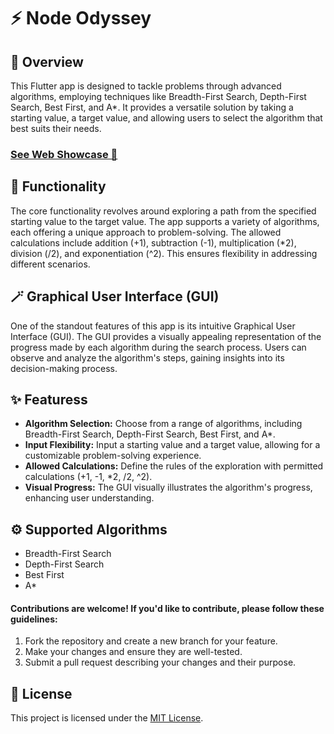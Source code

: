 # ⚡ Node Odyssey

## 🌟 Overview

This Flutter app is designed to tackle problems through advanced algorithms, employing techniques like Breadth-First Search, Depth-First Search, Best First, and A\*. It provides a versatile solution by taking a starting value, a target value, and allowing users to select the algorithm that best suits their needs.

### [See Web Showcase 🎉](https://tonygnk.github.io/Node-Odyssey/)

## 📄 Functionality

The core functionality revolves around exploring a path from the specified starting value to the target value. The app supports a variety of algorithms, each offering a unique approach to problem-solving. The allowed calculations include addition (+1), subtraction (-1), multiplication (\*2), division (/2), and exponentiation (^2). This ensures flexibility in addressing different scenarios.

## 🪄 Graphical User Interface (GUI)

One of the standout features of this app is its intuitive Graphical User Interface (GUI). The GUI provides a visually appealing representation of the progress made by each algorithm during the search process. Users can observe and analyze the algorithm's steps, gaining insights into its decision-making process.

## ✨ Featuress

-   **Algorithm Selection:** Choose from a range of algorithms, including Breadth-First Search, Depth-First Search, Best First, and A\*.
-   **Input Flexibility:** Input a starting value and a target value, allowing for a customizable problem-solving experience.
-   **Allowed Calculations:** Define the rules of the exploration with permitted calculations (+1, -1, \*2, /2, ^2).
-   **Visual Progress:** The GUI visually illustrates the algorithm's progress, enhancing user understanding.

## ⚙️ Supported Algorithms

- Breadth-First Search
- Depth-First Search
- Best First
- A\*

#### Contributions are welcome! If you'd like to contribute, please follow these guidelines:

1. Fork the repository and create a new branch for your feature.
2. Make your changes and ensure they are well-tested.
3. Submit a pull request describing your changes and their purpose.

## 📄 License

This project is licensed under the [MIT License](LICENSE).
